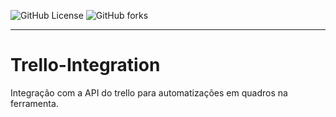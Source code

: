 ![GitHub License](https://img.shields.io/github/license/wsramos/Trello-Integration) ![GitHub forks](https://img.shields.io/github/forks/wsramos/Trello-Integration)

---

# Trello-Integration
Integração com a API do trello para automatizações em quadros na ferramenta.
